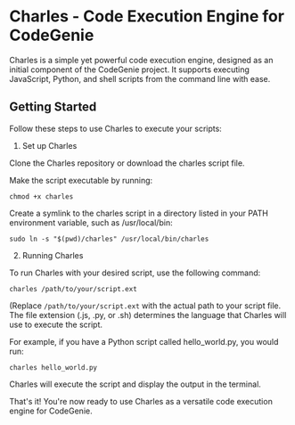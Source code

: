 # Charles - Code Execution Engine for CodeGenie
Charles is a simple yet powerful code execution engine, designed as an initial component of the CodeGenie project. It supports executing JavaScript, Python, and shell scripts from the command line with ease.

## Getting Started

Follow these steps to use Charles to execute your scripts:

1. Set up Charles

Clone the Charles repository or download the charles script file.

Make the script executable by running:

```
chmod +x charles
```
Create a symlink to the charles script in a directory listed in your PATH environment variable, such as /usr/local/bin:

```
sudo ln -s "$(pwd)/charles" /usr/local/bin/charles
```

2. Running Charles

To run Charles with your desired script, use the following command:

```
charles /path/to/your/script.ext
```
(Replace `/path/to/your/script.ext` with the actual path to your script file. The file extension (.js, .py, or .sh) determines the language that Charles will use to execute the script.

For example, if you have a Python script called hello_world.py, you would run:

```
charles hello_world.py
```

Charles will execute the script and display the output in the terminal.

That's it! You're now ready to use Charles as a versatile code execution engine for CodeGenie.
